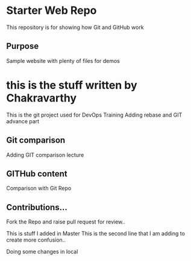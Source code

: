 # Starter Web Repo

This repository is for showing how Git and GitHub work

## Purpose

Sample website with plenty of files for demos

# this is the stuff written by Chakravarthy
This is the git project used for DevOps Training
Adding rebase and GIT advance part

## Git comparison
Adding GIT comparison lecture

## GITHub content
Comparison with Git Repo

## Contributions...
Fork the Repo and raise pull request for review..

This is stuff I added in Master
This is the second line that I am adding to create more confusion..

Doing some changes in local